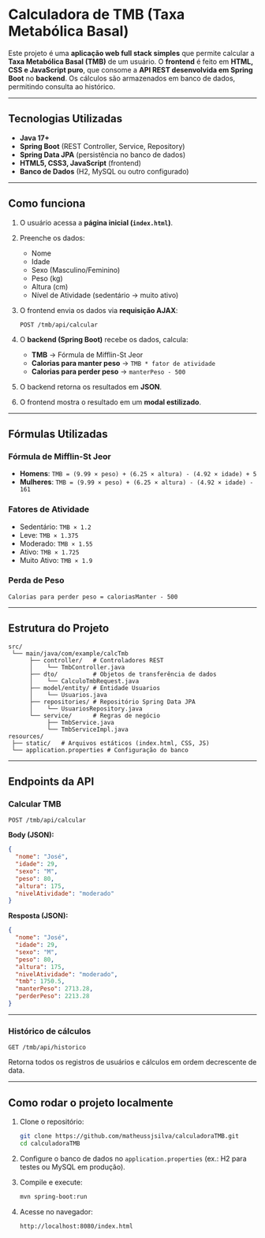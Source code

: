 #  Calculadora de TMB (Taxa Metabólica Basal)

Este projeto é uma **aplicação web full stack simples** que permite calcular a **Taxa Metabólica Basal (TMB)** de um usuário.
O **frontend** é feito em **HTML, CSS e JavaScript puro**, que consome a **API REST desenvolvida em Spring Boot** no **backend**.
Os cálculos são armazenados em banco de dados, permitindo consulta ao histórico.

---

##  Tecnologias Utilizadas

* **Java 17+**
* **Spring Boot** (REST Controller, Service, Repository)
* **Spring Data JPA** (persistência no banco de dados)
* **HTML5, CSS3, JavaScript** (frontend)
* **Banco de Dados** (H2, MySQL ou outro configurado)

---

##  Como funciona

1. O usuário acessa a **página inicial (`index.html`)**.
2. Preenche os dados:

   * Nome
   * Idade
   * Sexo (Masculino/Feminino)
   * Peso (kg)
   * Altura (cm)
   * Nível de Atividade (sedentário → muito ativo)
3. O frontend envia os dados via **requisição AJAX**:

   ```http
   POST /tmb/api/calcular
   ```
4. O **backend (Spring Boot)** recebe os dados, calcula:

   * **TMB** → Fórmula de Mifflin-St Jeor
   * **Calorias para manter peso** → `TMB * fator de atividade`
   * **Calorias para perder peso** → `manterPeso - 500`
5. O backend retorna os resultados em **JSON**.
6. O frontend mostra o resultado em um **modal estilizado**.

---

##  Fórmulas Utilizadas

### Fórmula de Mifflin-St Jeor

* **Homens**:
  `TMB = (9.99 × peso) + (6.25 × altura) - (4.92 × idade) + 5`
* **Mulheres**:
  `TMB = (9.99 × peso) + (6.25 × altura) - (4.92 × idade) - 161`

### Fatores de Atividade

* Sedentário: `TMB × 1.2`
* Leve: `TMB × 1.375`
* Moderado: `TMB × 1.55`
* Ativo: `TMB × 1.725`
* Muito Ativo: `TMB × 1.9`

### Perda de Peso

`Calorias para perder peso = caloriasManter - 500`

---

##  Estrutura do Projeto

```
src/
 └── main/java/com/example/calcTmb
      ├── controller/   # Controladores REST
      │    └── TmbController.java
      ├── dto/          # Objetos de transferência de dados
      │    └── CalculoTmbRequest.java
      ├── model/entity/ # Entidade Usuarios
      │    └── Usuarios.java
      ├── repositories/ # Repositório Spring Data JPA
      │    └── UsuariosRepository.java
      └── service/      # Regras de negócio
           ├── TmbService.java
           └── TmbServiceImpl.java
resources/
 ├── static/   # Arquivos estáticos (index.html, CSS, JS)
 └── application.properties # Configuração do banco
```

---

##  Endpoints da API

### Calcular TMB

```http
POST /tmb/api/calcular
```

**Body (JSON):**

```json
{
  "nome": "José",
  "idade": 29,
  "sexo": "M",
  "peso": 80,
  "altura": 175,
  "nivelAtividade": "moderado"
}
```

**Resposta (JSON):**

```json
{
  "nome": "José",
  "idade": 29,
  "sexo": "M",
  "peso": 80,
  "altura": 175,
  "nivelAtividade": "moderado",
  "tmb": 1750.5,
  "manterPeso": 2713.28,
  "perderPeso": 2213.28
}
```

---

### Histórico de cálculos

```http
GET /tmb/api/historico
```

Retorna todos os registros de usuários e cálculos em ordem decrescente de data.

---

##  Como rodar o projeto localmente

1. Clone o repositório:

   ```bash
   git clone https://github.com/matheussjsilva/calculadoraTMB.git
   cd calculadoraTMB
   ```
2. Configure o banco de dados no `application.properties` (ex.: H2 para testes ou MySQL em produção).
3. Compile e execute:

   ```bash
   mvn spring-boot:run
   ```
4. Acesse no navegador:

   ```
   http://localhost:8080/index.html
   ```

